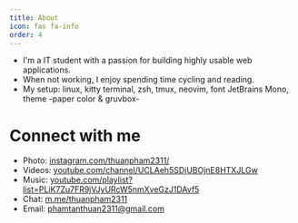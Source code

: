 ```yaml
---
title: About
icon: fas fa-info
order: 4
---
```


- I'm a IT student with a passion for building highly usable web applications.
- When not working, I enjoy spending time cycling and reading.
- My setup: linux, kitty terminal, zsh, tmux, neovim, font JetBrains Mono, theme -paper color & gruvbox-

# Connect with me

- Photo: [instagram.com/thuanpham2311/](https://www.instagram.com/thuanpham2311/)
- Videos: [youtube.com/channel/UCLAeh5SDjUBOjnE8HTXJLGw ](https://www.youtube.com/channel/UCLAeh5SDjUBOjnE8HTXJLGw)
- Music: [youtube.com/playlist?list=PLiK7Zu7FR9jVJyURcW5nmXveGzJ1DAvf5](https://www.youtube.com/playlist?list=PLiK7Zu7FR9jVJyURcW5nmXveGzJ1DAvf5)
- Chat: [m.me/thuanpham2311](https://m.me/thuanpham2311)
- Email: [phamtanthuan2311@gmail.com](mailto:phamtanthuan2311@gmail.com)
